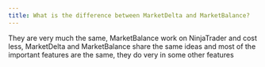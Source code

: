 ```yaml
---
title: What is the difference between MarketDelta and MarketBalance?
---
```

They are very much the same, MarketBalance work on NinjaTrader and cost less, MarketDelta and MarketBalance share the same ideas and most of the important features are the same, they do very in some other features
